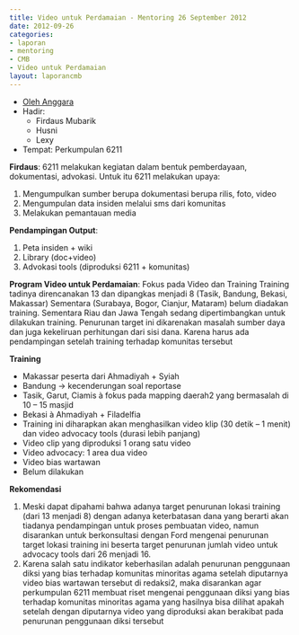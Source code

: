 ```yaml
---
title: Video untuk Perdamaian - Mentoring 26 September 2012
date: 2012-09-26
categories:
- laporan
- mentoring
- CMB
- Video untuk Perdamaian
layout: laporancmb
---
```


* [Oleh Anggara](http://wiki.ciptamedia.org/wiki/Anggara)
* Hadir:
  * Firdaus Mubarik
  * Husni
  * Lexy
* Tempat: Perkumpulan 6211

**Firdaus**: 6211 melakukan kegiatan dalam bentuk pemberdayaan, dokumentasi, advokasi. Untuk itu 6211 melakukan upaya:

1. Mengumpulkan sumber berupa dokumentasi berupa rilis, foto, video
2. Mengumpulan data insiden melalui sms dari komunitas
3. Melakukan pemantauan media

**Pendampingan Output**:

1. Peta insiden + wiki
2. Library (doc+video)
3. Advokasi tools (diproduksi 6211 + komunitas)

**Program Video untuk Perdamaian**: Fokus pada Video dan Training Training tadinya direncanakan 13 dan dipangkas menjadi 8 (Tasik, Bandung, Bekasi, Makassar) Sementara (Surabaya, Bogor, Cianjur, Mataram) belum diadakan training. Sementara Riau dan Jawa Tengah sedang dipertimbangkan untuk dilakukan training. Penurunan target ini dikarenakan masalah sumber daya dan juga kekeliruan perhitungan dari sisi dana. Karena harus ada pendampingan setelah training terhadap komunitas tersebut

**Training**

* Makassar peserta dari Ahmadiyah + Syiah
* Bandung -> kecenderungan soal reportase
* Tasik, Garut, Ciamis à fokus pada mapping daerah2 yang bermasalah di 10 – 15 masjid
* Bekasi à Ahmadiyah + Filadelfia
* Training ini diharapkan akan menghasilkan video klip (30 detik – 1 menit) dan video advocacy tools (durasi lebih panjang)
* Video clip yang diproduksi 1 orang satu video
* Video advocacy: 1 area dua video
* Video bias wartawan
* Belum dilakukan

**Rekomendasi**

1. Meski dapat dipahami bahwa adanya target penurunan lokasi training (dari 13 menjadi 8) dengan adanya keterbatasan dana yang berarti akan tiadanya pendampingan untuk proses pembuatan video, namun disarankan untuk berkonsultasi dengan Ford mengenai penurunan target lokasi training ini beserta target penurunan jumlah video untuk advocacy tools dari 26 menjadi 16.
2. Karena salah satu indikator keberhasilan adalah penurunan penggunaan diksi yang bias terhadap komunitas minoritas agama setelah diputarnya video bias wartawan tersebut di redaksi2, maka disarankan agar perkumpulan 6211 membuat riset mengenai penggunaan diksi yang bias terhadap komunitas minoritas agama yang hasilnya bisa dilihat apakah setelah dengan diputarnya video yang diproduksi akan berakibat pada penurunan penggunaan diksi tersebut
